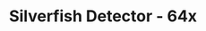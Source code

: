 ---
title: Silverfish Detector - 64x
permalink: /article/compliance64xAddons/Silverfish%20Detector
comments: true
comments-id: SilverfishDetector
header-img: article/compliance64xAddons/Silverfish Detector.png

long_text: Are you scared of Silverfish? Well this addon is for you! It will prevent you from mining infested stones! <br> <strong>This pack will works with any resolution!</strong>

authors:
  - Juknum:
    - https://twitter.com/Juknum_

download: 
  - CurseForge:
    - https://www.curseforge.com/minecraft/texture-packs/silverfish-detector/files
---